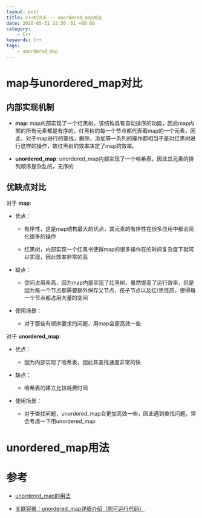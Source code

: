 ```yaml
---
layout: post
title: C++知识点 —— unordered_map用法
date: 2018-05-31 22:50：01 +08:00
category:
    - C++
keywords: C++
tags:
    - unordered_map
---
```




# map与unordered_map对比

## 内部实现机制

- **map**: map内部实现了一个红黑树，该结构具有自动排序的功能，因此map内部的所有元素都是有序的，红黑树的每一个节点都代表着map的一个元素，因此，对于map进行的查找，删除，添加等一系列的操作都相当于是对红黑树进行这样的操作，故红黑树的效率决定了map的效率。

- **unordered_map**: unordered_map内部实现了一个哈希表，因此其元素的排列顺序是杂乱的，无序的

## 优缺点对比

对于 **map**:

- 优点：

    - 有序性，这是map结构最大的优点，其元素的有序性在很多应用中都会简化很多的操作

    - 红黑树，内部实现一个红黑书使得map的很多操作在的时间复杂度下就可以实现，因此效率非常的高

- 缺点：

    - 空间占用率高，因为map内部实现了红黑树，虽然提高了运行效率，但是因为每一个节点都需要额外保存父节点，孩子节点以及红/黑性质，使得每一个节点都占用大量的空间


- 使用场景：

    - 对于那些有顺序要求的问题，用map会更高效一些


对于 **unordered_map**:

- 优点：

    - 因为内部实现了哈希表，因此其查找速度非常的快

- 缺点：

    - 哈希表的建立比较耗费时间

- 使用场景：

    - 对于查找问题，unordered_map会更加高效一些，因此遇到查找问题，常会考虑一下用unordered_map

# unordered_map用法


# 参考

- [unordered_map的用法](https://blog.csdn.net/u012530451/article/details/53228098)

- [关联容器：unordered_map详细介绍（附可运行代码）](https://blog.csdn.net/hk2291976/article/details/51037095)
